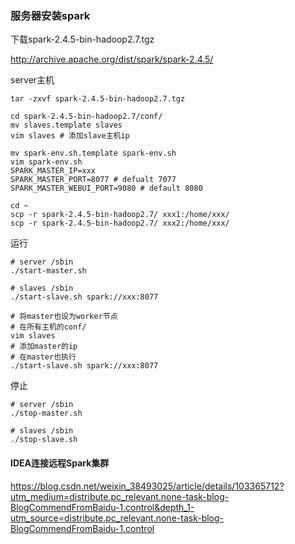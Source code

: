 ### 服务器安装spark

下载spark-2.4.5-bin-hadoop2.7.tgz

http://archive.apache.org/dist/spark/spark-2.4.5/

server主机

```shell
tar -zxvf spark-2.4.5-bin-hadoop2.7.tgz

cd spark-2.4.5-bin-hadoop2.7/conf/
mv slaves.template slaves
vim slaves # 添加slave主机ip

mv spark-env.sh.template spark-env.sh
vim spark-env.sh
SPARK_MASTER_IP=xxx
SPARK_MASTER_PORT=8077 # defualt 7077
SPARK_MASTER_WEBUI_PORT=9080 # default 8080

cd ~
scp -r spark-2.4.5-bin-hadoop2.7/ xxx1:/home/xxx/
scp -r spark-2.4.5-bin-hadoop2.7/ xxx2:/home/xxx/
```

运行

```shell
# server /sbin
./start-master.sh

# slaves /sbin
./start-slave.sh spark://xxx:8077

# 将master也设为worker节点
# 在所有主机的conf/
vim slaves
# 添加master的ip
# 在master也执行
./start-slave.sh spark://xxx:8077
```

停止

```shell
# server /sbin
./stop-master.sh

# slaves /sbin
./stop-slave.sh
```



#### IDEA连接远程Spark集群

https://blog.csdn.net/weixin_38493025/article/details/103365712?utm_medium=distribute.pc_relevant.none-task-blog-BlogCommendFromBaidu-1.control&depth_1-utm_source=distribute.pc_relevant.none-task-blog-BlogCommendFromBaidu-1.control


